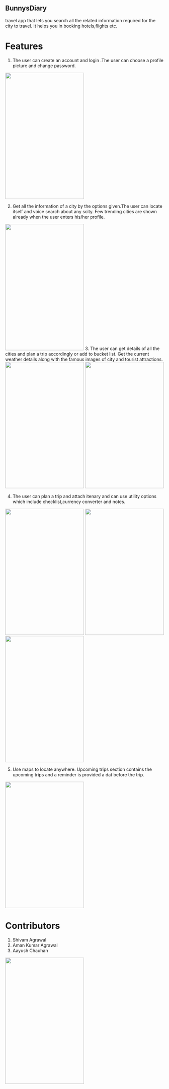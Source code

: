 ## BunnysDiary
travel app that lets you search all the related information required for the city to travel. It helps you in booking hotels,flights etc.

# Features

1. The user can create an account and login .The user can choose a profile picture and change password.

<img src="https://github.com/shivam-mnnit/BunnysDiary/blob/master/screenshots%20of%20bunnys%20Diary/Screenshot_20190102-104759.png" width="250" height="400">

2. Get all the information of a city by the options given.The user can locate itself and voice search about any scity. Few trending cities 
  are shown already when the user enters his/her profile.
<img src="https://github.com/shivam-mnnit/BunnysDiary/blob/master/screenshots%20of%20bunnys%20Diary/Screenshot_20190102-104434.png" width="250" height="400">  
3. The user can get details of all the cities and plan a trip accordingly or add to bucket list. Get the current weather details along with the famous images of city and tourist attractions.
<img src="https://github.com/shivam-mnnit/BunnysDiary/blob/master/screenshots%20of%20bunnys%20Diary/Screenshot_20190102-104615.png" width="250" height="400">  

<img src="https://github.com/shivam-mnnit/BunnysDiary/blob/master/screenshots%20of%20bunnys%20Diary/Screenshot_20190102-104626.png" width="250" height="400"> 

4. The user can plan a trip and attach itenary and can use utility options which include checklist,currency converter and notes.
<img src="https://github.com/shivam-mnnit/BunnysDiary/blob/master/screenshots%20of%20bunnys%20Diary/Screenshot_20190102-104525.png" width="250" height="400">

<img src="https://github.com/shivam-mnnit/BunnysDiary/blob/master/screenshots%20of%20bunnys%20Diary/Screenshot_20190102-104556.png" width="250" height="400">

<img src="https://github.com/shivam-mnnit/BunnysDiary/blob/master/screenshots%20of%20bunnys%20Diary/Screenshot_20190102-104440.png" width="250" height="400">

5. Use maps to locate anywhere. Upcoming trips section contains the upcoming trips and a reminder is provided a dat before the trip.

<img src="https://github.com/shivam-mnnit/BunnysDiary/blob/master/screenshots%20of%20bunnys%20Diary/Screenshot_20190102-104540.png" width="250" height="400">

# Contributors
1. Shivam Agrawal
2. Aman Kumar Agrawal
3. Aayush Chauhan

<img src="https://github.com/shivam-mnnit/BunnysDiary/blob/master/screenshots%20of%20bunnys%20Diary/Screenshot_20190102-104604.png" width="250" height="400">
